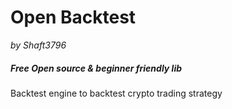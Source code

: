 # Open Backtest
*by Shaft3796*

##### Free Open source & beginner friendly lib
Backtest engine to backtest crypto trading strategy
